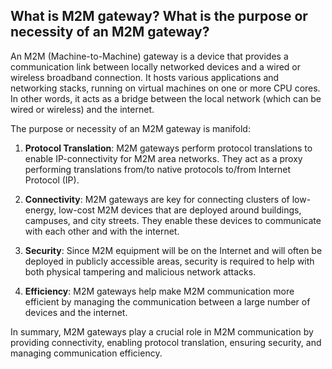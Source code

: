 ## What is M2M gateway? What is the purpose or necessity of an M2M gateway?
An M2M (Machine-to-Machine) gateway is a device that provides a communication link between locally networked devices and a wired or wireless broadband connection. It hosts various applications and networking stacks, running on virtual machines on one or more CPU cores. In other words, it acts as a bridge between the local network (which can be wired or wireless) and the internet.

The purpose or necessity of an M2M gateway is manifold:

1. **Protocol Translation**: M2M gateways perform protocol translations to enable IP-connectivity for M2M area networks. They act as a proxy performing translations from/to native protocols to/from Internet Protocol (IP).

2. **Connectivity**: M2M gateways are key for connecting clusters of low-energy, low-cost M2M devices that are deployed around buildings, campuses, and city streets. They enable these devices to communicate with each other and with the internet.

3. **Security**: Since M2M equipment will be on the Internet and will often be deployed in publicly accessible areas, security is required to help with both physical tampering and malicious network attacks.

4. **Efficiency**: M2M gateways help make M2M communication more efficient by managing the communication between a large number of devices and the internet.

In summary, M2M gateways play a crucial role in M2M communication by providing connectivity, enabling protocol translation, ensuring security, and managing communication efficiency.

